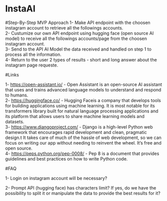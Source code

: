 # InstaAI

#Step-By-Step MVP Approach
 1- Make API endpoint with the choosen instagram account to retrieve all the followings accounts. <br />
 2- Custumize our own API endpoint using hugging face (open source AI model) to receive all the followings accounts/page from the choosen instagram account. <br />
 3- Send to the API AI Model the data received and handled on step 1 to process all the information. <br />
 4- Return to the user 2 types of results - short and long answer about the instagram page requeste. <br />

#Links

1- https://open-assistant.io/ - Open Assistant is an open-source AI assistant that uses and trains advanced language models to understand and respond to humans. <br />
2- https://huggingface.co/ - Hugging Faceis a company that develops tools for building applications using machine learning. It is most notable for its transformers library built for natural language processing applications and its platform that allows users to share machine learning models and datasets. <br />
3- https://www.djangoproject.com/ - Django is a high-level Python web framework that encourages rapid development and clean, pragmatic design.t It takes care of much of the hassle of web development, so we can focus on writing our app without needing to reinvent the wheel. It’s free and open source. <br />
4- https://peps.python.org/pep-0008/ - Pep 8 is a document that provides guidelines and best practices on how to write Python code. <br />

 #FAQ

 1- Login on instagram account will be necessary?

 2- Prompt API (hugging face) has characters limit? If yes, do we have the possibility to split it or manipulate the data to provide the best results for it?
